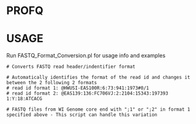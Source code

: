# PROFQ

# USAGE

  Run FASTQ_Format_Conversion.pl for usage info and examples
  
    # Converts FASTQ read header/indentifier format

    # Automatically identifies the format of the read id and changes it between the 2 following 2 formats
    # read id format 1: @HWUSI-EAS100R:6:73:941:1973#0/1
    # read id format 2: @EAS139:136:FC706VJ:2:2104:15343:197393 1:Y:18:ATCACG
    
    # FASTQ files from WI Genome core end with ";1" or ";2" in format 1 specified above - This script can handle this variation
